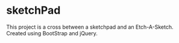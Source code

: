 # sketchPad

This project is a cross between a sketchpad and an Etch-A-Sketch.  
Created using BootStrap and jQuery.